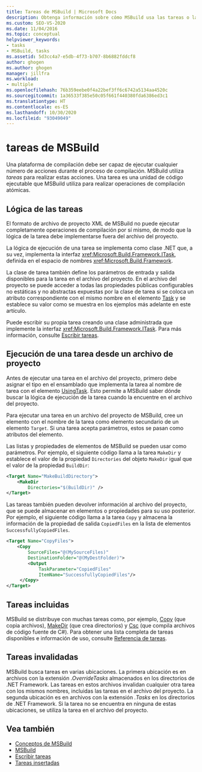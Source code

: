 ```yaml
---
title: Tareas de MSBuild | Microsoft Docs
description: Obtenga información sobre cómo MSBuild usa las tareas o las unidades de código ejecutable que realizan operaciones de compilación atómicas durante el proceso de compilación.
ms.custom: SEO-VS-2020
ms.date: 11/04/2016
ms.topic: conceptual
helpviewer_keywords:
- tasks
- MSBuild, tasks
ms.assetid: 5d3cc4a7-e5db-4f73-b707-8b6882fddcf8
author: ghogen
ms.author: ghogen
manager: jillfra
ms.workload:
- multiple
ms.openlocfilehash: 76b359eebe0f4a22bef3ff6c6742a5134aa4520c
ms.sourcegitcommit: 1a36533f385e50c05f661f440380fda6386ed3c1
ms.translationtype: HT
ms.contentlocale: es-ES
ms.lasthandoff: 10/30/2020
ms.locfileid: "93049049"
---
```

# <a name="msbuild-tasks"></a>tareas de MSBuild

Una plataforma de compilación debe ser capaz de ejecutar cualquier número de acciones durante el proceso de compilación. MSBuild utiliza *tareas* para realizar estas acciones. Una tarea es una unidad de código ejecutable que MSBuild utiliza para realizar operaciones de compilación atómicas.

## <a name="task-logic"></a>Lógica de las tareas

 El formato de archivo de proyecto XML de MSBuild no puede ejecutar completamente operaciones de compilación por sí mismo, de modo que la lógica de la tarea debe implementarse fuera del archivo del proyecto.

 La lógica de ejecución de una tarea se implementa como clase .NET que, a su vez, implementa la interfaz <xref:Microsoft.Build.Framework.ITask>, definida en el espacio de nombres <xref:Microsoft.Build.Framework>.

 La clase de tarea también define los parámetros de entrada y salida disponibles para la tarea en el archivo del proyecto. En el archivo del proyecto se puede acceder a todas las propiedades públicas configurables no estáticas y no abstractas expuestas por la clase de tarea si se coloca un atributo correspondiente con el mismo nombre en el elemento [Task](../msbuild/task-element-msbuild.md) y se establece su valor como se muestra en los ejemplos más adelante en este artículo.

 Puede escribir su propia tarea creando una clase administrada que implemente la interfaz <xref:Microsoft.Build.Framework.ITask>. Para más información, consulte [Escribir tareas](../msbuild/task-writing.md).

## <a name="execute-a-task-from-a-project-file"></a>Ejecución de una tarea desde un archivo de proyecto

 Antes de ejecutar una tarea en el archivo del proyecto, primero debe asignar el tipo en el ensamblado que implementa la tarea al nombre de tarea con el elemento [UsingTask](../msbuild/usingtask-element-msbuild.md). Esto permite a MSBuild saber dónde buscar la lógica de ejecución de la tarea cuando la encuentre en el archivo del proyecto.

 Para ejecutar una tarea en un archivo del proyecto de MSBuild, cree un elemento con el nombre de la tarea como elemento secundario de un elemento `Target`. Si una tarea acepta parámetros, estos se pasan como atributos del elemento.

 Las listas y propiedades de elementos de MSBuild se pueden usar como parámetros. Por ejemplo, el siguiente código llama a la tarea `MakeDir` y establece el valor de la propiedad `Directories` del objeto `MakeDir` igual que el valor de la propiedad `BuildDir`:

```xml
<Target Name="MakeBuildDirectory">
    <MakeDir
        Directories="$(BuildDir)" />
</Target>
```

 Las tareas también pueden devolver información al archivo del proyecto, que se puede almacenar en elementos o propiedades para su uso posterior. Por ejemplo, el siguiente código llama a la tarea `Copy` y almacena la información de la propiedad de salida `CopiedFiles` en la lista de elementos `SuccessfullyCopiedFiles`.

```xml
<Target Name="CopyFiles">
    <Copy
        SourceFiles="@(MySourceFiles)"
        DestinationFolder="@(MyDestFolder)">
        <Output
            TaskParameter="CopiedFiles"
            ItemName="SuccessfullyCopiedFiles"/>
     </Copy>
</Target>
```

## <a name="included-tasks"></a>Tareas incluidas

 MSBuild se distribuye con muchas tareas como, por ejemplo, [Copy](../msbuild/copy-task.md) (que copia archivos), [MakeDir](../msbuild/makedir-task.md) (que crea directorios) y [Csc](../msbuild/csc-task.md) (que compila archivos de código fuente de C#). Para obtener una lista completa de tareas disponibles e información de uso, consulte [Referencia de tareas](../msbuild/msbuild-task-reference.md).

## <a name="overridden-tasks"></a>Tareas invalidadas

 MSBuild busca tareas en varias ubicaciones. La primera ubicación es en archivos con la extensión *.OverrideTasks* almacenados en los directorios de .NET Framework. Las tareas en estos archivos invalidan cualquier otra tarea con los mismos nombres, incluidas las tareas en el archivo del proyecto. La segunda ubicación es en archivos con la extensión *.Tasks* en los directorios de .NET Framework. Si la tarea no se encuentra en ninguna de estas ubicaciones, se utiliza la tarea en el archivo del proyecto.

## <a name="see-also"></a>Vea también

- [Conceptos de MSBuild](../msbuild/msbuild-concepts.md)
- [MSBuild](../msbuild/msbuild.md)
- [Escribir tareas](../msbuild/task-writing.md)
- [Tareas insertadas](../msbuild/msbuild-inline-tasks.md)
